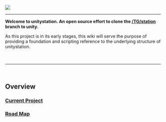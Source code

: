 ![](http://doobly.izz.moe/unitystation/wiki/unitystationLOGO.png)
***

**Welcome to unitystation. An open source effort to clone the [/TG/station](www.tgstation13.org) branch to unity.**

As this project is in its early stages, this wiki will serve the purpose of providing a foundation and scripting reference to the underlying structure of unitystation.
<br><br><br>
***
<br>

## Overview 

### [Current Project](https://github.com/unitystation/unitystation/projects/2)

### [Road Map](https://github.com/unitystation/unitystation/wiki/Road-Map)

                             